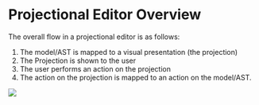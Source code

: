 # Projectional Editor Overview

The overall flow in a projectional editor is as follows:

1. The model/AST is mapped to a visual presentation (the projection)
2. The Projection is shown to the user
3. The user performs an action on the projection
4. The action on the projection is mapped to an action on the model/AST.

![](../public/images/projection-overview.png)